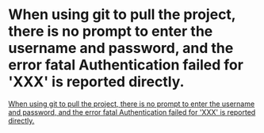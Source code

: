 # When using git to pull the project, there is no prompt to enter the username and password, and the error fatal Authentication failed for 'XXX' is reported directly.
[When using git to pull the project, there is no prompt to enter the username and password, and the error fatal Authentication failed for 'XXX' is reported directly.](https://aiwithcloud.com/2022/09/16/when_using_git_to_pull_the_project_there_is_no_prompt_to_enter_the_username_and_password_and_the_error_fatal_authentication_failed_for_xxx_is_reported_directly/)